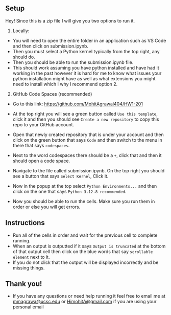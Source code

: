 ## Setup
Hey! Since this is a zip file I will give you two options to run it. 

1. Locally:

- You will need to open the entire folder in an application such as VS Code and then click on submission.ipynb. 
- Then you must select a Python kernel typically from the top right, any should do. 
- Then you should be able to run the submission.ipynb file. 
- This should work assuming you have python installed and have had it working in the past however it is hard for me to know what issues your python installation might have as well as what extensions you might need to install which I why I recommend option 2. 

2. GitHub Code Spaces (recommended)
- Go to this link: https://github.com/MohitAgrawal404/HW1-201 
- At the top right you will see a green button called `Use this template`, click it and then you should see  `Create a new repository` to copy this repo to your GitHub account.

- Open that newly created repository that is under your account and then click on the green button that says `Code` and then switch to the menu in there that says `codespaces`. 
- Next to the word codespaces there should be a `+`, click that and then it should open a code space. 
- Navigate to the file called submission.ipynb. On the top right you should see a button that says `Select Kernel`, Click it. 
- Now in the popup at the top select `Python Environments...` and then click on the one that says `Python 3.12.8 recommended`. 
- Now you should be able to run the cells. Make sure you run them in order or else you will get errors.  

## Instructions
- Run all of the cells in order and wait for the previous cell to complete running. 
- When an output is outputted if it says `Output is truncated` at the bottom of that output cell then click on the blue words that say `scrollable element` next to it. 
- If you do not click that the output will be displayed incorrectly and be missing things. 

## Thank you! 
- If you have any questions or need help running it feel free to email me at mmagrawa@ucsc.edu or HimohitA@gmail.com if you are using your personal email